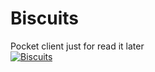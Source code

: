 # Biscuits
Pocket client just for read it later  
[![Biscuits](https://i.imgur.com/hQTyQEO.png)](https://biscuits.feelmy.net/)
